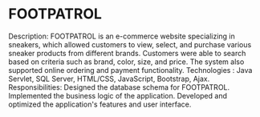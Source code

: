 # FOOTPATROL
Description: FOOTPATROL is an e-commerce website specializing in sneakers, which allowed customers to view, select, and purchase various sneaker products from different brands. Customers were able to search based on criteria such as brand, color, size, and price. The system also supported online ordering and payment functionality.
Technologies : Java Servlet, SQL Server, HTML/CSS, JavaScript, Bootstrap, Ajax.
Responsibilities: 
Designed the database schema for FOOTPATROL.
Implemented the business logic of the application.
Developed and optimized the application's features and user interface.
